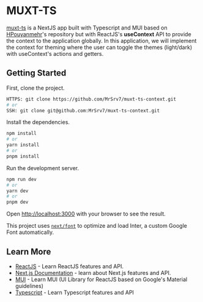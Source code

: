 # MUXT-TS

[muxt-ts](https://github.com/MrSrv7/muxt) is a NextJS app built with Typescript and MUI based on [HPouyanmehr](https://github.com/HPouyanmehr/muxt-ts)'s repository but with ReactJS's **useContext** API to provide the context to the application globally. In this application, we will implement the context for theming where the user can toggle the themes (light/dark) with useContext's actions and getters.

## Getting Started

First, clone the project.

```bash
HTTPS: git clone https://github.com/MrSrv7/muxt-ts-context.git
# or
SSH: git clone git@github.com:MrSrv7/muxt-ts-context.git
```

Install the dependencies.

```bash
npm install
# or
yarn install
# or
pnpm install
```

Run the development server.

```bash
npm run dev
# or
yarn dev
# or
pnpm dev
```

Open [http://localhost:3000](http://localhost:3000) with your browser to see the result.

This project uses [`next/font`](https://nextjs.org/docs/basic-features/font-optimization) to optimize and load Inter, a custom Google Font automatically.

## Learn More

- [ReactJS](https://react.dev/) - Learn ReactJS features and API.
- [Next.js Documentation](https://nextjs.org/docs) - learn about Next.js features and API.
- [MUI](https://mui.com/) - Learn MUI (UI Library for ReactJS based on Google's Material guidelines)
- [Typescript](https://www.typescriptlang.org/) - Learn Typescript features and API